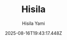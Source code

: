 ---
title: "Hisila"
date: "2025-08-16T19:43:17.448Z"
author: "Hisila Yami"
read_year: "NO"
recommendation: '3'
url: /bookshelf/hisila
---